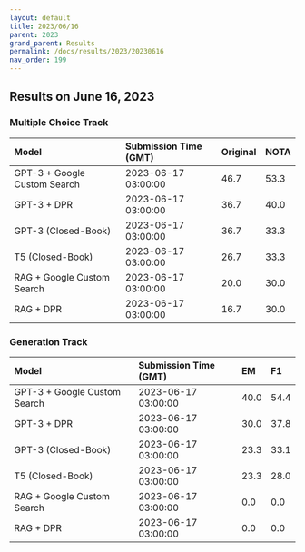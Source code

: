 ```yaml
---
layout: default
title: 2023/06/16
parent: 2023
grand_parent: Results
permalink: /docs/results/2023/20230616
nav_order: 199
---
```


## Results on June 16, 2023

### Multiple Choice Track

| Model        | Submission Time (GMT) | Original | NOTA | 
|:-------------|:---------|:---------|:-----|
|GPT-3 + Google Custom Search|2023-06-17 03:00:00|46.7|53.3|
|GPT-3 + DPR|2023-06-17 03:00:00|36.7|40.0|
|GPT-3 (Closed-Book)|2023-06-17 03:00:00|36.7|33.3|
|T5 (Closed-Book)|2023-06-17 03:00:00|26.7|33.3|
|RAG + Google Custom Search|2023-06-17 03:00:00|20.0|30.0|
|RAG + DPR|2023-06-17 03:00:00|16.7|30.0|



### Generation Track

| Model        | Submission Time (GMT) | EM | F1 | 
|:-------------|:---------|:---------|:-----|
|GPT-3 + Google Custom Search|2023-06-17 03:00:00|40.0|54.4|
|GPT-3 + DPR|2023-06-17 03:00:00|30.0|37.8|
|GPT-3 (Closed-Book)|2023-06-17 03:00:00|23.3|33.1|
|T5 (Closed-Book)|2023-06-17 03:00:00|23.3|28.0|
|RAG + Google Custom Search|2023-06-17 03:00:00|0.0|0.0|
|RAG + DPR|2023-06-17 03:00:00|0.0|0.0|

